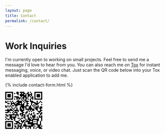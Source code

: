 ```yaml
---
layout: page
title: Contact
permalink: /contact/
---
```


# Work Inquiries

I'm currently open to working on small projects. Feel free to send me a message I'd love to hear from you. You can also reach me on [Tox](https://tox.chat/) for instant messaging, voice, or video chat. Just scan the QR code below into your Tox enabled application to add me.

{% include contact-form.html %}

![Tox - A New Kind of Instant Messaging](/assets/thebiglaskowski-tox.png)

